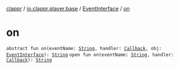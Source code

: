 [clappr](../../index.md) / [io.clappr.player.base](../index.md) / [EventInterface](index.md) / [on](.)

# on

`abstract fun on(eventName: `[`String`](https://kotlinlang.org/api/latest/jvm/stdlib/kotlin/-string/index.html)`, handler: `[`Callback`](../-callback/index.md)`, obj: `[`EventInterface`](index.md)`): `[`String`](https://kotlinlang.org/api/latest/jvm/stdlib/kotlin/-string/index.html)
`open fun on(eventName: `[`String`](https://kotlinlang.org/api/latest/jvm/stdlib/kotlin/-string/index.html)`, handler: `[`Callback`](../-callback/index.md)`): `[`String`](https://kotlinlang.org/api/latest/jvm/stdlib/kotlin/-string/index.html)